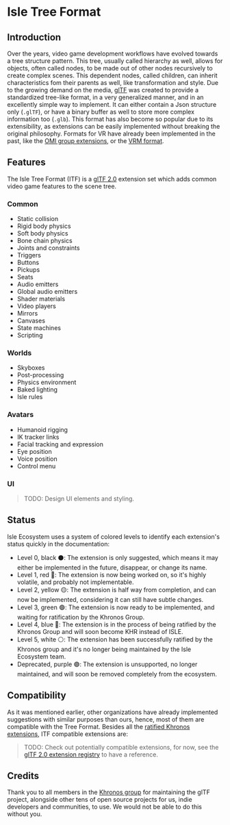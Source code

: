 # Isle Tree Format

## Introduction

Over the years, video game development workflows have evolved towards a tree structure pattern. This tree, usually called hierarchy as well, allows for objects, often called nodes, to be made out of other nodes recursively to create complex scenes. This dependent nodes, called children, can inherit characteristics fom their parents as well, like transformation and style. Due to the growing demand on the media, [glTF](https://github.com/KhronosGroup/glTF) was created to provide a standardized tree-like format, in a very generalized manner, and in an excellently simple way to implement. It can either contain a Json structure only (`.glTF`), or have a binary buffer as well to store more complex information too (`.glb`). This format has also become so popular due to its extensibility, as extensions can be easily implemented without breaking the original philosophy. Formats for VR have already been implemented in the past, like the [OMI group extensions](https://github.com/omigroup/gltf-extensions/tree/main), or the [VRM format](https://github.com/vrm-c/UniVRM).

## Features

The Isle Tree Format (ITF) is a [glTF 2.0](https://github.com/KhronosGroup/glTF/tree/main/specification/2.0) extension set which adds common video game features to the scene tree.

### Common

* Static collision
* Rigid body physics
* Soft body physics
* Bone chain physics
* Joints and constraints
* Triggers
* Buttons
* Pickups
* Seats
* Audio emitters
* Global audio emitters
* Shader materials
* Video players
* Mirrors
* Canvases
* State machines
* Scripting

### Worlds

* Skyboxes
* Post-processing
* Physics environment
* Baked lighting
* Isle rules

### Avatars

* Humanoid rigging
* IK tracker links
* Facial tracking and expression
* Eye position
* Voice position
* Control menu

### UI

> TODO: Design UI elements and styling.

## Status

Isle Ecosystem uses a system of colored levels to identify each extension's status quickly in the documentation:

* Level 0, black ⚫: The extension is only suggested, which means it may either be implemented in the future, disappear, or change its name.
* Level 1, red 🔴: The extension is now being worked on, so it's highly volatile, and probably not implementable.
* Level 2, yellow 🟡: The extension is half way from completion, and can now be implemented, considering it can still have subtle changes.
* Level 3, green 🟢: The extension is now ready to be implemented, and waiting for ratification by the Khronos Group.
* Level 4, blue 🔵: The extension is in the process of being ratified by the Khronos Group and will soon become KHR instead of ISLE.
* Level 5, white ⚪: The extension has been successfully ratified by the Khronos group and it's no longer being maintained by the Isle Ecosystem team.
* Deprecated, purple 🟣: The extension is unsupported, no longer maintained, and will soon be removed completely from the ecosystem.

## Compatibility

As it was mentioned earlier, other organizations have already implemented suggestions with similar purposes than ours, hence, most of them are compatible with the Tree Format. Besides all the [ratified Khronos extensions](https://github.com/KhronosGroup/glTF/tree/main/extensions#ratified-khronos-extensions-for-gltf-20), ITF compatible extensions are:

> TODO: Check out potentially compatible extensions, for now, see the [glTF 2.0 extension registry](https://github.com/KhronosGroup/glTF/tree/main/extensions) to have a reference.

## Credits

Thank you to all members in the [Khronos group](https://www.khronos.org/) for maintaining the glTF project, alongside other tens of open source projects for us, indie developers and communities, to use. We would not be able to do this without you.
